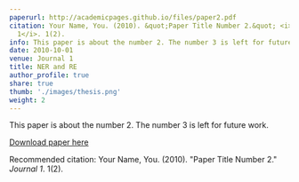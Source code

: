 ```yaml
---
paperurl: http://academicpages.github.io/files/paper2.pdf
citation: Your Name, You. (2010). &quot;Paper Title Number 2.&quot; <i>Journal
  1</i>. 1(2).
info: This paper is about the number 2. The number 3 is left for future work.
date: 2010-10-01
venue: Journal 1
title: NER and RE
author_profile: true
share: true
thumb: './images/thesis.png'
weight: 2
---
```

This paper is about the number 2. The number 3 is left for future work.

[Download paper here](http://academicpages.github.io/files/paper2.pdf)

Recommended citation: Your Name, You. (2010). "Paper Title Number 2." <i>Journal 1</i>. 1(2).